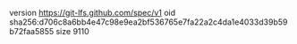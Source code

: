 version https://git-lfs.github.com/spec/v1
oid sha256:d706c8a6bb4e47c98e9ea2bf536765e7fa22a2c4da1e4033d39b59b72faa5855
size 9110
